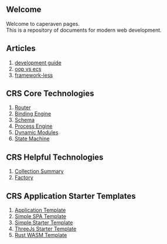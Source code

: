 ## Welcome
Welcome to caperaven pages.  
This is a repository of documents for modern web development.

## Articles
1. [development guide](documents/development-guide.md)  
1. [oop vs ecs](documents/oop_vs_ecs.md)  
1. [framework-less](documents/frameworkless.md)  

## CRS Core Technologies
1. [Router](https://github.com/caperaven/crs-router)
1. [Binding Engine](https://github.com/caperaven/crs-binding)
1. [Schema](https://github.com/caperaven/crs-schema)
1. [Process Engine](https://github.com/caperaven/crs-process-api)
1. [Dynamic Modules](https://github.com/caperaven/crs-modules)
1. [State Machine](https://github.com/caperaven/crs-state-machine)

## CRS Helpful Technologies
1. [Collection Summary](https://github.com/caperaven/crs-collection-summary)
1. [Factory](https://github.com/caperaven/crs-factory)

## CRS Application Starter Templates
1. [Application Template](https://github.com/caperaven/crs-application-template)
1. [Simple SPA Template](https://github.com/caperaven/crs-spa-starter)   
1. [Simple Starter Template](https://github.com/caperaven/crs-starter)
1. [ThreeJs Starter Template](https://github.com/caperaven/crs-threejs-starter)
1. [Rust WASM Template](https://github.com/caperaven/crs-rust-wasm-starter)

